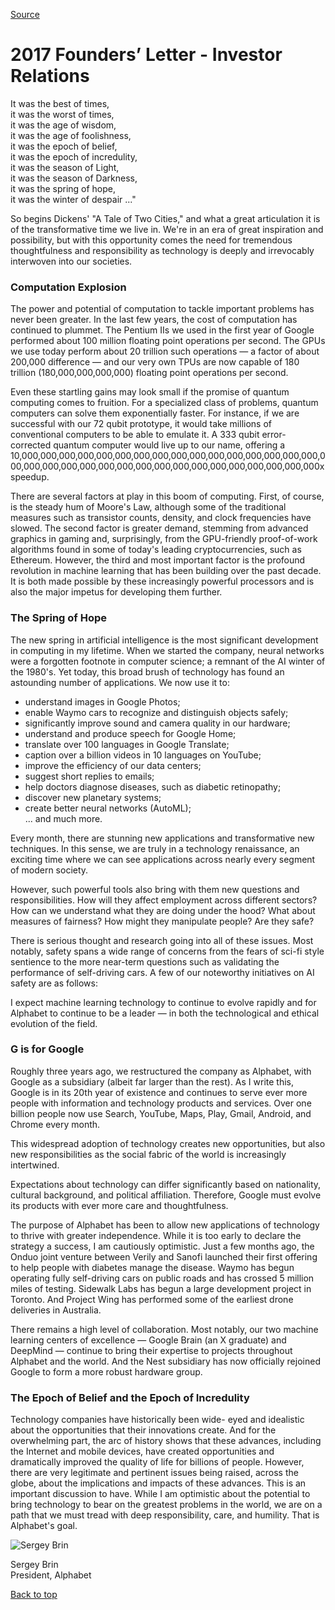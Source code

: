 [Source](https://abc.xyz/investor/founders-letters/2017/index.html "Permalink to 2017 Founders’ Letter - Investor Relations")

# 2017 Founders’ Letter - Investor Relations

It was the best of times,  
it was the worst of times,  
it was the age of wisdom,  
it was the age of foolishness,  
it was the epoch of belief,  
it was the epoch of incredulity,  
it was the season of Light,  
it was the season of Darkness,  
it was the spring of hope,  
it was the winter of despair ..."

So begins Dickens' "A Tale of Two Cities," and what a great articulation it is of the transformative time we live in. We're in an era of great inspiration and possibility, but with this opportunity comes the need for tremendous thoughtfulness and responsibility as technology is deeply and irrevocably interwoven into our societies.

### Computation Explosion

The power and potential of computation to tackle important problems has never been greater. In the last few years, the cost of computation has continued to plummet. The Pentium IIs we used in the first year of Google performed about 100 million floating point operations per second. The GPUs we use today perform about 20 trillion such operations — a factor of about 200,000 difference — and our very own TPUs are now capable of 180 trillion (180,000,000,000,000) floating point operations per second.

Even these startling gains may look small if the promise of quantum computing comes to fruition. For a specialized class of problems, quantum computers can solve them exponentially faster. For instance, if we are successful with our 72 qubit prototype, it would take millions of conventional computers to be able to emulate it. A 333 qubit error-corrected quantum computer would live up to our name, offering a 10,000,000,000,000,000,000,000,000,000,000,000,000,000,000,000,000,000,000,000,000,000,000,000,000,000,000,000,000,000,000,000,000,000x speedup.

There are several factors at play in this boom of computing. First, of course, is the steady hum of Moore's Law, although some of the traditional measures such as transistor counts, density, and clock frequencies have slowed. The second factor is greater demand, stemming from advanced graphics in gaming and, surprisingly, from the GPU-friendly proof-of-work algorithms found in some of today's leading cryptocurrencies, such as Ethereum. However, the third and most important factor is the profound revolution in machine learning that has been building over the past decade. It is both made possible by these increasingly powerful processors and is also the major impetus for developing them further.

### The Spring of Hope

The new spring in artificial intelligence is the most significant development in computing in my lifetime. When we started the company, neural networks were a forgotten footnote in computer science; a remnant of the AI winter of the 1980's. Yet today, this broad brush of technology has found an astounding number of applications. We now use it to:

* understand images in Google Photos;
* enable Waymo cars to recognize and distinguish objects safely;
* significantly improve sound and camera quality in our hardware;
* understand and produce speech for Google Home;
* translate over 100 languages in Google Translate;
* caption over a billion videos in 10 languages on YouTube;
* improve the efficiency of our data centers;
* suggest short replies to emails;
* help doctors diagnose diseases, such as diabetic retinopathy;
* discover new planetary systems;
* create better neural networks (AutoML);  
  ... and much more.

Every month, there are stunning new applications and transformative new techniques. In this sense, we are truly in a technology renaissance, an exciting time where we can see applications across nearly every segment of modern society.

However, such powerful tools also bring with them new questions and responsibilities. How will they affect employment across different sectors? How can we understand what they are doing under the hood? What about measures of fairness? How might they manipulate people? Are they safe?

There is serious thought and research going into all of these issues. Most notably, safety spans a wide range of concerns from the fears of sci-fi style sentience to the more near-term questions such as validating the performance of self-driving cars. A few of our noteworthy initiatives on AI safety are as follows:

I expect machine learning technology to continue to evolve rapidly and for Alphabet to continue to be a leader — in both the technological and ethical evolution of the field.

### G is for Google

Roughly three years ago, we restructured the company as Alphabet, with Google as a subsidiary (albeit far larger than the rest). As I write this, Google is in its 20th year of existence and continues to serve ever more people with information and technology products and services. Over one billion people now use Search, YouTube, Maps, Play, Gmail, Android, and Chrome every month.

This widespread adoption of technology creates new opportunities, but also new responsibilities as the social fabric of the world is increasingly intertwined.

Expectations about technology can differ significantly based on nationality, cultural background, and political affiliation. Therefore, Google must evolve its products with ever more care and thoughtfulness.

The purpose of Alphabet has been to allow new applications of technology to thrive with greater independence. While it is too early to declare the strategy a success, I am cautiously optimistic. Just a few months ago, the Onduo joint venture between Verily and Sanofi launched their first offering to help people with diabetes manage the disease. Waymo has begun operating fully self-driving cars on public roads and has crossed 5 million miles of testing. Sidewalk Labs has begun a large development project in Toronto. And Project Wing has performed some of the earliest drone deliveries in Australia.

There remains a high level of collaboration. Most notably, our two machine learning centers of excellence — Google Brain (an X graduate) and DeepMind — continue to bring their expertise to projects throughout Alphabet and the world. And the Nest subsidiary has now officially rejoined Google to form a more robust hardware group.

### The Epoch of Belief and the Epoch of Incredulity

Technology companies have historically been wide- eyed and idealistic about the opportunities that their innovations create. And for the overwhelming part, the arc of history shows that these advances, including the Internet and mobile devices, have created opportunities and dramatically improved the quality of life for billions of people. However, there are very legitimate and pertinent issues being raised, across the globe, about the implications and impacts of these advances. This is an important discussion to have. While I am optimistic about the potential to bring technology to bear on the greatest problems in the world, we are on a path that we must tread with deep responsibility, care, and humility. That is Alphabet's goal.

![Sergey Brin][1]

Sergey Brin  
President, Alphabet

[Back to top][2]

[1]: https://abc.xyz/assets/img/signature-sergey-brin-large.png
[2]: https://abc.xyz/investor/founders-letters/2017/index.html#
